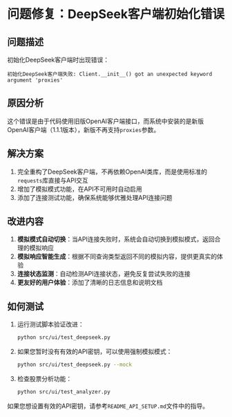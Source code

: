 # 问题修复：DeepSeek客户端初始化错误

## 问题描述

初始化DeepSeek客户端时出现错误：
```
初始化DeepSeek客户端失败: Client.__init__() got an unexpected keyword argument 'proxies'
```

## 原因分析

这个错误是由于代码使用旧版OpenAI客户端接口，而系统中安装的是新版OpenAI客户端（1.1.1版本），新版不再支持`proxies`参数。

## 解决方案

1. 完全重构了DeepSeek客户端，不再依赖OpenAI类库，而是使用标准的`requests`库直接与API交互
2. 增加了模拟模式功能，在API不可用时自动启用
3. 添加了连接测试功能，确保系统能够优雅处理API连接问题

## 改进内容

1. **模拟模式自动切换**：当API连接失败时，系统会自动切换到模拟模式，返回合理的模拟响应
2. **模拟响应智能生成**：根据不同查询类型返回不同的模拟内容，提供更真实的体验
3. **连接状态监测**：自动检测API连接状态，避免反复尝试失败的连接
4. **更友好的用户体验**：添加了清晰的日志信息和说明文档

## 如何测试

1. 运行测试脚本验证改进：
   ```bash
   python src/ui/test_deepseek.py
   ```

2. 如果您暂时没有有效的API密钥，可以使用强制模拟模式：
   ```bash
   python src/ui/test_deepseek.py --mock
   ```

3. 检查股票分析功能：
   ```bash
   python src/ui/test_analyzer.py
   ```

如果您想设置有效的API密钥，请参考`README_API_SETUP.md`文件中的指导。 